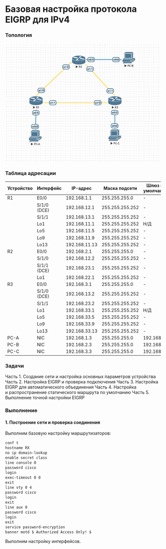 # Базовая настройка протокола EIGRP для IPv4

### Топология
![](eve.png)

### Таблица адресации
|Устройство|Интерфейс    |IP-адрес     |Маска подсети  |Шлюз по умолчанию|
|----------|-------------|-------------|---------------|-  |
|R1        |E0/0         |192.168.1.1  |255.255.255.0  |-  |
|          |S/1/0 (DCE)  |192.168.12.1 |255.255.255.252|-  |
|          |S/1/1        |192.168.13.1 |255.255.255.252|-  |
|          |Lo1          |192.168.11.1 |255.255.255.252|Н/Д|
|          |Lo5          |192.168.11.5 |255.255.255.252|-  |
|          |Lo9          |192.168.11.9 |255.255.255.252|-  |
|          |Lo13         |192.168.11.13|255.255.255.252|-  |
|R2        |E0/0         |192.168.2.1  |255.255.255.0  |-  |
|          |S/1/0        |192.168.12.2 |255.255.255.252|-  |
|          |S/1/1 (DCE)  |192.168.23.1 |255.255.255.252|-  |
|          |Lo1          |192.168.22.1 |255.255.255.252|-  |
|R3        |E0/0         |192.168.3.1  |255.255.255.0  |-  |
|          |S/1/0 (DCE)  |192.168.13.2 |255.255.255.252|-  |
|          |S/1/1        |192.168.23.2 |255.255.255.252|-  |
|          |Lo1          |192.168.33.1 |255.255.255.252|Н/Д|
|          |Lo5          |192.168.33.5 |255.255.255.252|-  |
|          |Lo9          |192.168.33.9 |255.255.255.252|-  |
|          |Lo13         |192.168.33.13|255.255.255.252|-  |
|PC-A      |NIC          |192.168.1.3  |255.255.255.0  |192.168.1.1|
|PC-B      |NIC          |192.168.2.3  |255.255.255.0  |192.168.2.1|
|PC-C      |NIC          |192.168.3.3  |255.255.255.0  |192.168.3.1|

### Задачи

Часть 1. Создание сети и настройка основных параметров устройства
Часть 2. Настройка EIGRP и проверка подключения
Часть 3. Настройка EIGRP для автоматического объединения
Часть 4. Настройка и распространение статического маршрута по умолчанию
Часть 5. Выполнение точной настройки EIGRP

### Выполнение

#### 1. Построение сети и проверка соединения
Выполним базовую настройку маршрутизаторов:
```
conf t
hostname RX
no ip domain-lookup
enable secret class
line console 0
password cisco
login
exec-timeout 0 0
exit
line vty 0 4
password cisco
login
exit
line aux 0
password cisco
login
exit
service password-encryption
banner motd $ Authorized Access Only! $
```

Выполним настройку интерфейсов.
